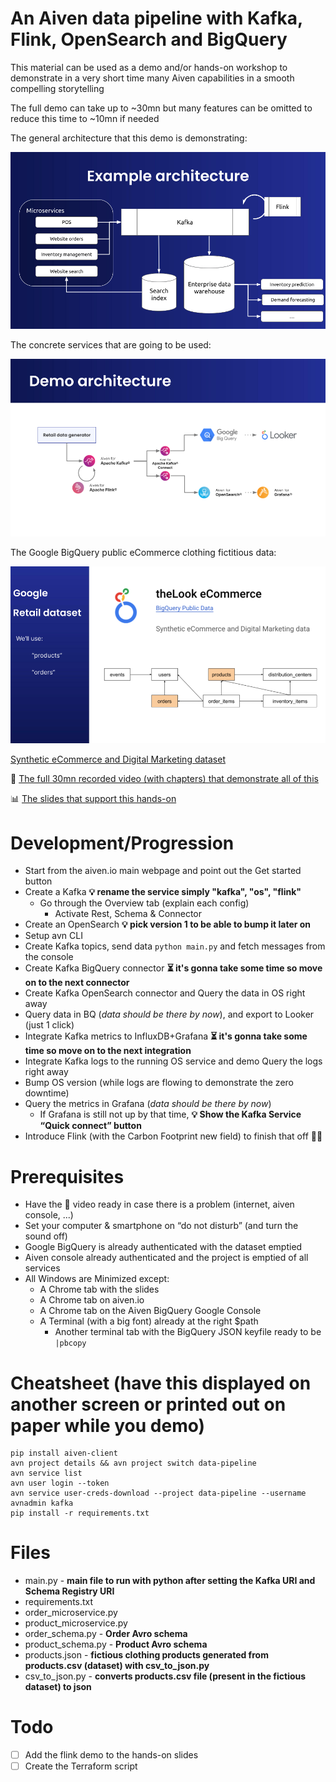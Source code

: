 # An Aiven data pipeline with Kafka, Flink, OpenSearch and BigQuery
This material can be used as a demo and/or hands-on workshop to demonstrate in a very short time many Aiven capabilities in a smooth compelling storytelling

The full demo can take up to ~30mn but many features can be omitted to reduce this time to ~10mn if needed

The general architecture that this demo is demonstrating:

![General Architecture](images/general-architecture.png)

The concrete services that are going to be used:

![Service Architecture](images/service-architecture.png)

The Google BigQuery public eCommerce clothing fictitious data:

![Google BigQuery public data](images/bq-public-data.png)

[Synthetic eCommerce and Digital Marketing dataset](https://console.cloud.google.com/marketplace/product/bigquery-public-data/thelook-ecommerce)

🎥 [The full 30mn recorded video (with chapters) that demonstrate all of this](https://video.aiven.io/watch/EDTGU4NXhYRcaHqTdGpkgS?)

📊 [The slides that support this hands-on](https://docs.google.com/presentation/d/1plMjAsLd5FfGJOJm6LiBPvBCDv3l1IPSGAolPG4f7C8/edit?usp=sharing)

# Development/Progression
- Start from the aiven.io main webpage and point out the Get started button
- Create a Kafka **💡 rename the service simply "kafka", "os", "flink"**
  - Go through the Overview tab (explain each config)
    - Activate Rest, Schema & Connector
- Create an OpenSearch **💡 pick version 1 to be able to bump it later on**
- Setup avn CLI
- Create Kafka topics, send data `python main.py` and fetch messages from the console
- Create Kafka BigQuery connector **⏳ it's gonna take some time so move on to the next connector**
- Create Kafka OpenSearch connector and Query the data in OS right away
- Query data in BQ (*data should be there by now*), and export to Looker (just 1 click)
- Integrate Kafka metrics to InfluxDB+Grafana **⏳ it's gonna take some time so move on to the next integration**
- Integrate Kafka logs to the running OS service and demo Query the logs right away
- Bump OS version (while logs are flowing to demonstrate the zero downtime)
- Query the metrics in Grafana (*data should be there by now*)
  - If Grafana is still not up by that time, **💡 Show the Kafka Service “Quick connect” button**
- Introduce Flink (with the Carbon Footprint new field) to finish that off 🫳🎤

# Prerequisites
- Have the 🎥 video ready in case there is a problem (internet, aiven console, ...)
- Set your computer & smartphone on “do not disturb” (and turn the sound off)
- Google BigQuery is already authenticated with the dataset emptied
- Aiven console already authenticated and the project is emptied of all services
- All Windows are Minimized except:
  - A Chrome tab with the slides
  - A Chrome tab on aiven.io
  - A Chrome tab on the Aiven BigQuery Google Console
  - A Terminal (with a big font) already at the right $path
    - Another terminal tab with the BigQuery JSON keyfile ready to be `|pbcopy`

# Cheatsheet (have this displayed on another screen or printed out on paper while you demo)
```
pip install aiven-client
avn project details && avn project switch data-pipeline
avn service list
avn user login --token
avn service user-creds-download --project data-pipeline --username avnadmin kafka
pip install -r requirements.txt
```

# Files
- main.py - **main file to run with python after setting the Kafka URI and Schema Registry URI**
- requirements.txt
- order_microservice.py
- product_microservice.py
- order_schema.py - **Order Avro schema**
- product_schema.py - **Product Avro schema**
- products.json - **fictious clothing products generated from products.csv (dataset) with csv_to_json.py**
- csv_to_json.py - **converts products.csv file (present in the fictious dataset) to json**

# Todo
- [ ] Add the flink demo to the hands-on slides
- [ ] Create the Terraform script
